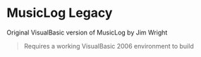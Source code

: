 # MusicLog Legacy

Original VisualBasic version of MusicLog by Jim Wright

> Requires a working VisualBasic 2006 environment to build
